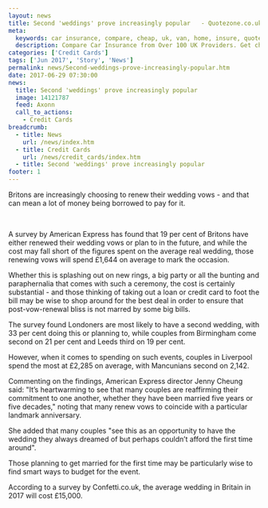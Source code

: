 ```yaml
---
layout: news
title: Second 'weddings' prove increasingly popular   - Quotezone.co.uk
meta:
  keywords: car insurance, compare, cheap, uk, van, home, insure, quotes, online, comparison, bike, loans, life
  description: Compare Car Insurance from Over 100 UK Providers. Get cheap quotes online now using our fast, free, secure comparison site
categories: ['Credit Cards']
tags: ['Jun 2017', 'Story', 'News']
permalink: news/Second-weddings-prove-increasingly-popular.htm
date: 2017-06-29 07:30:00
news:
  title: Second 'weddings' prove increasingly popular  
  image: 14121787
  feed: Axonn
  call_to_actions:
    - Credit Cards
breadcrumb:
  - title: News
    url: /news/index.htm
  - title: Credit Cards
    url: /news/credit_cards/index.htm
  - title: Second 'weddings' prove increasingly popular  
footer: 1
---
```


Britons are increasingly choosing to renew their wedding vows - and that can mean a lot of money being borrowed to pay for it.&nbsp;

&nbsp;

A survey by American Express has found that 19 per cent of Britons have either renewed their wedding vows or plan to in the future, and while the cost may fall short of the figures spent on the average real wedding, those renewing vows will spend &pound;1,644 on average to mark the occasion.&nbsp;

Whether this is splashing out on new rings, a big party or all the bunting and paraphernalia that comes with such a ceremony, the cost is certainly substantial - and those thinking of taking out a loan or credit card to foot the bill may be wise to shop around for the best deal in order to ensure that post-vow-renewal bliss is not marred by some big bills.&nbsp;

The survey found Londoners are most likely to have a second wedding, with 33 per cent doing this or planning to, while couples from Birmingham come second on 21 per cent and Leeds third on 19 per cent.&nbsp;

However, when it comes to spending on such events, couples in Liverpool spend the most at &pound;2,285 on average, with Mancunians second on 2,142.

Commenting on the findings, American Express director Jenny Cheung said: &quot;It&rsquo;s heartwarming to see that many couples are reaffirming their commitment to one another, whether they have been married five years or five decades,&quot; noting that many renew vows to coincide with a particular landmark anniversary.

She added that many couples &quot;see this as an opportunity to have the wedding they always dreamed of but perhaps couldn&rsquo;t afford the first time around&quot;.

Those planning to get married for the first time may be particularly wise to find smart ways to budget for the event.

According to a survey by Confetti.co.uk, the average wedding in Britain in 2017 will cost &pound;15,000.
